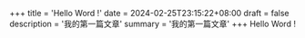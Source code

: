 +++
title = 'Hello Word !'
date = 2024-02-25T23:15:22+08:00
draft = false
description = '我的第一篇文章'
summary = '我的第一篇文章'
+++
Hello Word !  
